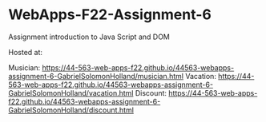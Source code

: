 # WebApps-F22-Assignment-6
Assignment introduction to Java Script and DOM


Hosted at:

Musician: https://44-563-web-apps-f22.github.io/44563-webapps-assignment-6-GabrielSolomonHolland/musician.html
Vacation: https://44-563-web-apps-f22.github.io/44563-webapps-assignment-6-GabrielSolomonHolland/vacation.html
Discount: https://44-563-web-apps-f22.github.io/44563-webapps-assignment-6-GabrielSolomonHolland/discount.html
